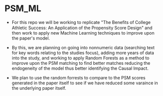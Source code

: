 # PSM_ML

* For this repo we will be working to replicate "The Beneﬁts of College Athletic Success: An Application of the Propensity Score Design" and then work to apply new Machine Learning techniques to improve upon the paper's model.

* By this, we are planning on going into nonnumeric data (searching text for key words relating to the studies focus), adding more years of data into the study, and working to apply Random Forests as a method to improve upon the PSM matching to find better matches reducing the endogeneity of the model thus better identifying the Causal Impact.
* We plan to use the random forrests to compare to the PSM scores generated in the paper itself to see if we have reduced some varaince in the underlying paper itself.

